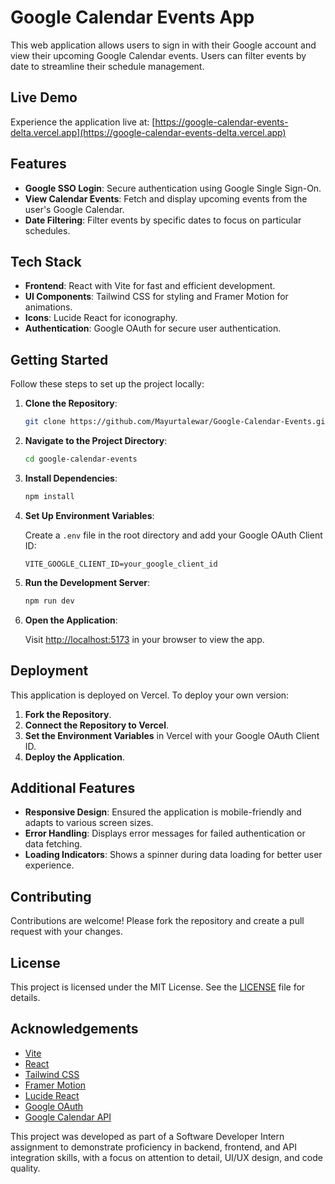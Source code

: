 # Google Calendar Events App

This web application allows users to sign in with their Google account and view their upcoming Google Calendar events. Users can filter events by date to streamline their schedule management.

## Live Demo

Experience the application live at: [https://google-calendar-events-delta.vercel.app](https://google-calendar-events-delta.vercel.app)

## Features

- **Google SSO Login**: Secure authentication using Google Single Sign-On.
- **View Calendar Events**: Fetch and display upcoming events from the user's Google Calendar.
- **Date Filtering**: Filter events by specific dates to focus on particular schedules.

## Tech Stack

- **Frontend**: React with Vite for fast and efficient development.
- **UI Components**: Tailwind CSS for styling and Framer Motion for animations.
- **Icons**: Lucide React for iconography.
- **Authentication**: Google OAuth for secure user authentication.

## Getting Started

Follow these steps to set up the project locally:

1. **Clone the Repository**:

   ```bash
   git clone https://github.com/Mayurtalewar/Google-Calendar-Events.git
   ```

2. **Navigate to the Project Directory**:

   ```bash
   cd google-calendar-events
   ```

3. **Install Dependencies**:

   ```bash
   npm install
   ```

4. **Set Up Environment Variables**:

   Create a `.env` file in the root directory and add your Google OAuth Client ID:

   ```env
   VITE_GOOGLE_CLIENT_ID=your_google_client_id
   ```

5. **Run the Development Server**:

   ```bash
   npm run dev
   ```

6. **Open the Application**:

   Visit [http://localhost:5173](http://localhost:5173) in your browser to view the app.

## Deployment

This application is deployed on Vercel. To deploy your own version:

1. **Fork the Repository**.
2. **Connect the Repository to Vercel**.
3. **Set the Environment Variables** in Vercel with your Google OAuth Client ID.
4. **Deploy the Application**.

## Additional Features

- **Responsive Design**: Ensured the application is mobile-friendly and adapts to various screen sizes.
- **Error Handling**: Displays error messages for failed authentication or data fetching.
- **Loading Indicators**: Shows a spinner during data loading for better user experience.

## Contributing

Contributions are welcome! Please fork the repository and create a pull request with your changes.

## License

This project is licensed under the MIT License. See the [LICENSE](LICENSE) file for details.

## Acknowledgements

- [Vite](https://vitejs.dev/)
- [React](https://reactjs.org/)
- [Tailwind CSS](https://tailwindcss.com/)
- [Framer Motion](https://www.framer.com/motion/)
- [Lucide React](https://lucide.dev/docs/lucide-react)
- [Google OAuth](https://developers.google.com/identity/protocols/oauth2)
- [Google Calendar API](https://developers.google.com/calendar)

This project was developed as part of a Software Developer Intern assignment to demonstrate proficiency in backend, frontend, and API integration skills, with a focus on attention to detail, UI/UX design, and code quality. 
